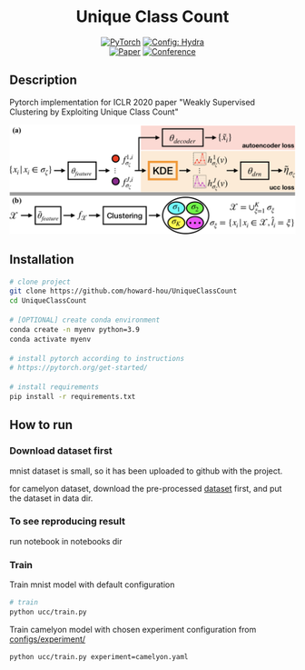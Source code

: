 <div align="center">

# Unique Class Count

<a href="https://pytorch.org/get-started/locally/"><img alt="PyTorch" src="https://img.shields.io/badge/PyTorch-ee4c2c?logo=pytorch&logoColor=white"></a>
<a href="https://hydra.cc/"><img alt="Config: Hydra" src="https://img.shields.io/badge/Config-Hydra-89b8cd"></a>
<br>
[![Paper](https://img.shields.io/badge/paper--arxiv-1906.07647-B31B1B)](https://arxiv.org/abs/1906.07647)
[![Conference](https://img.shields.io/badge/ICLR-2020-4b44ce)](https://iclr.cc/Conferences/2020)

</div>

## Description

Pytorch implementation for ICLR 2020 paper "Weakly Supervised Clustering by Exploiting Unique Class Count"

![paper image](/ucc_framework.png "UCC Framework")


## Installation

```bash
# clone project
git clone https://github.com/howard-hou/UniqueClassCount
cd UniqueClassCount

# [OPTIONAL] create conda environment
conda create -n myenv python=3.9
conda activate myenv

# install pytorch according to instructions
# https://pytorch.org/get-started/

# install requirements
pip install -r requirements.txt
```

## How to run

### Download dataset first
mnist dataset is small, so it has been uploaded to github with the project.

for camelyon dataset, download the pre-processed [dataset](http://bit.ly/uniqueclasscount) first, and put the dataset in data dir.

### To see reproducing result
run notebook in notebooks dir

### Train
Train mnist model with default configuration

```bash
# train
python ucc/train.py
```

Train camelyon model with chosen experiment configuration from [configs/experiment/](configs/experiment/)

```bash
python ucc/train.py experiment=camelyon.yaml
```
